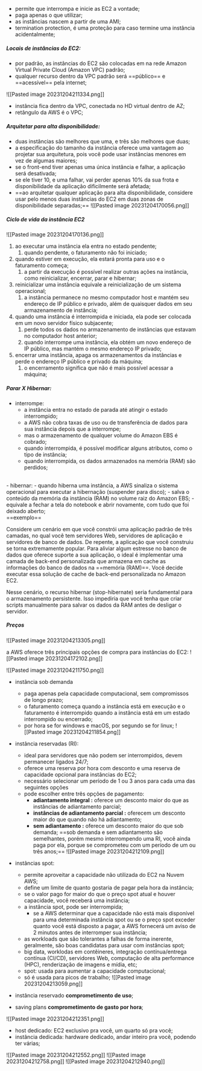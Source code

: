 - permite que interrompa e inicie as EC2 a vontade;
- paga apenas o que utilizar;
- as instâncias nascem a partir de uma AMI;
- termination protection, é uma proteção para caso termine uma instância acidentalmente;
##### Locais de instâncias do EC2:
- por padrão, as instâncias do EC2 são colocadas em na rede Amazon Virtual Private Cloud (Amazon VPC) padrão;
- qualquer recurso dentro da VPC padrão será ==público== e ==acessível== pela internet;

![[Pasted image 20231204211334.png]]

- instância fica dentro da VPC, conectada no HD virtual dentro de AZ;
- retângulo da AWS é o VPC;

##### Arquitetar para alta disponibilidade:
- duas instâncias são melhores que uma, e três são melhores que duas;
- a especificação do tamanho da instância oferece uma vantagem ao projetar sua arquitetura, pois você pode usar instâncias menores em vez de algumas maiores;
- se o front-end tiver apenas uma única instância e falhar, a aplicação será desativada;
- se ele tiver 10, e uma falhar, vai perder apenas 10% da sua frota e disponibilidade da aplicação dificilmente será afetada;
- ==ao arquitetar qualquer aplicação para alta disponibilidade, considere usar pelo menos duas instâncias do EC2 em duas zonas de disponibilidade separadas;==
![[Pasted image 20231204170056.png]]



##### Ciclo de vida da instância EC2
![[Pasted image 20231204170136.png]]

1.  ao executar uma instância ela entra no estado pendente;
	1. quando pendente, o faturamento não foi iniciado;
2. quando estiver em execução, ela estará pronta para uso e o faturamento começa;
	1. a partir da execução é possível realizar outras ações na instância, como reinicializar, encerrar, parar e hibernar;
3. reinicializar uma instância equivale a reinicialização de um sistema operacional;
	1. a instância permanece no mesmo computador host e mantém seu endereço de IP público e privado, além de quaisquer dados em seu armazenamento de instância;
4. quando uma instância é interrompida e iniciada, ela pode ser colocada em um novo servidor físico subjacente;
	1. perde todos os dados no armazenamento de instâncias que estavam no computador host anterior;
	2. quando interrompe uma instância, ela obtém um novo endereço de IP público, mas mantém o mesmo endereço IP privado;
5. encerrar uma instância, apaga os armazenamentos da instâncias e perde o endereço IP público e privado da máquina;
	1. o encerramento significa que não é mais possível acessar a máquina;

##### Parar X Hibernar:
- interrompe:
	- a instância entra no estado de parada até atingir o estado interrompido;
	- a AWS não cobra taxas de uso ou de transferência de dados para sua instância depois que a interrompe;
	- mas o armazenamento de qualquer volume do Amazon EBS é cobrado;
	- quando interrompida, é possível modificar alguns atributos, como o tipo de instância;
	- quando interrompida, os dados armazenados na memória (RAM) são perdidos;
<br />
- hibernar:
	- quando hiberna uma instância, a AWS sinaliza o sistema operacional para executar a hibernação (suspender para disco);
	- salva o conteúdo da memória da instância (RAM) no volume raiz do Amazon EBS;
	- equivale a fechar a tela do notebook e abrir novamente, com tudo que foi deixado aberto;
<br />
==exemplo==

Considere um cenário em que você constrói uma aplicação padrão de três camadas, no qual você tem servidores Web, servidores de aplicação e servidores de banco de dados. De repente, a aplicação que você construiu se torna extremamente popular. Para aliviar algum estresse no banco de dados que oferece suporte a sua aplicação, o ideal é implementar uma camada de back-end personalizada que armazena em cache as informações do banco de dados na ==memória (RAM)==. Você decide executar essa solução de cache de back-end personalizada no Amazon EC2.  
  
Nesse cenário, o recurso hibernar (stop-hibernate) seria fundamental para o armazenamento persistente. Isso impediria que você tenha que criar scripts manualmente para salvar os dados da RAM antes de desligar o servidor.

##### Preços

![[Pasted image 20231204213305.png]]

a AWS oferece três principais opções de compra para instâncias do EC2:
![[Pasted image 20231204172102.png]]

![[Pasted image 20231204211750.png]]

- instância sob demanda 
	- paga apenas pela capacidade computacional, sem compromissos de longo prazo;
	- o faturamento começa quando a instância está em execução e o faturamento é interrompido quando a instância está em um estado interrompido ou encerrado;
	- por hora se for windows e macOS, por segundo se for linux;
	![[Pasted image 20231204211854.png]]

- instância reservadas (RI):
	- ideal para servidores que não podem ser interrompidos, devem permanecer ligados 24/7;
	- oferece uma reserva por hora com desconto e uma reserva de capacidade opcional para instâncias do EC2;
	- necessário selecionar um período de 1 ou 3 anos para cada uma das seguintes opções
	- pode escolher entre três opções de pagamento:
		- **adiantamento integral :** oferece um desconto maior do que as instâncias de adiantamento parcial;
		- **instâncias de adiantamento parcial :** oferecem um desconto maior do que quando não há adiantamento;
		- **sem adiantamento :** oferece um desconto maior do que sob demanda;
	 ==sob demanda e sem adiantamento são semelhantes, porém mesmo interrompendo uma RI, você ainda paga por ela, porque se comprometeu com um período de um ou três anos;==
	 ![[Pasted image 20231204212109.png]]

- instâncias spot: 
	- permite aproveitar a capacidade não utilizada do EC2 na Nuvem AWS;
	- define um limite de quanto gostaria de pagar pela hora da instância;
	- se o valor pago for maior do que o preço spot atual e houver capacidade, você receberá uma instância;
	- a instância spot, pode ser interrompida;
		- se a AWS determinar que a capacidade não está mais disponível para uma determinada instância spot ou se o preço spot exceder quanto você está disposto a pagar, a AWS fornecerá um aviso de 2 minutos antes de interromper sua instância;
	- as workloads que são tolerantes a falhas de forma inerente, geralmente, são boas candidatas para usar com instâncias spot;
	- big data, worklodas em contêineres, integração contínua/entrega contínua (CI/CD), servidores Web, computação de alta performance (HPC), renderização de imagens e mídia, etc;
	- spot: usada para aumentar a capacidade computacional;
	- só é usada para picos de trabalho;
	![[Pasted image 20231204213059.png]]


- instância reservado **comprometimento de uso**; 
- saving plans **comprometimento de gasto por hora**;

![[Pasted image 20231204212351.png]]

- host dedicado: EC2 exclusivo pra você, um quarto só pra você;
- instância dedicada: hardware dedicado, andar inteiro pra você, podendo ter várias;

![[Pasted image 20231204212552.png]]
![[Pasted image 20231204212758.png]]
![[Pasted image 20231204212940.png]]